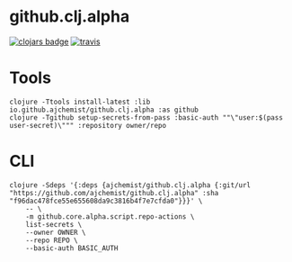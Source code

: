# github.clj.alpha


[![clojars badge](https://img.shields.io/clojars/v/ajchemist/github.clj.alpha.svg?style=flat-square)](https://clojars.org/ajchemist/github.clj.alpha)
[![travis](https://img.shields.io/travis/ajchemist/github.clj.alpha/master.svg?style=flat-square)](https://travis-ci.com/ajchemist/github.clj.alpha)


# Tools


``` shell
clojure -Ttools install-latest :lib io.github.ajchemist/github.clj.alpha :as github
clojure -Tgithub setup-secrets-from-pass :basic-auth ""\"user:$(pass user-secret)\""" :repository owner/repo
```


# CLI


``` shell
clojure -Sdeps '{:deps {ajchemist/github.clj.alpha {:git/url "https://github.com/ajchemist/github.clj.alpha" :sha "f96dac478fce55e655608da9c3816b4f7e7cfda0"}}}' \
	-- \
	-m github.core.alpha.script.repo-actions \
	list-secrets \
	--owner OWNER \
	--repo REPO \
	--basic-auth BASIC_AUTH
```


<!-- footer -->
